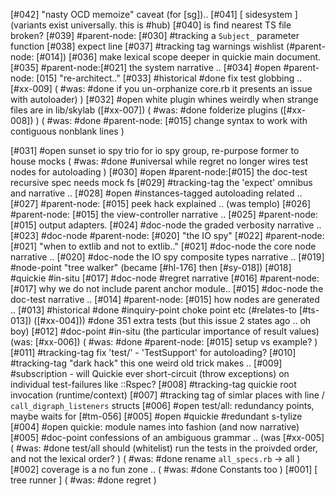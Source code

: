[#042]       "nasty OCD memoize" caveat (for [sg])..
[#041]       [ sidesystem ]  (variants exist universally. this is #hub)
[#040]       is find nearest TS file broken?
[#039]       #parent-node: [#030] #tracking a `Subject_` parameter function
[#038]       expect line
[#037]       #tracking tag warnings wishlist (#parent-node: [#014])
[#036]       make lexical scope deeper in quickie main document.
[#035]       #parent-node:[#021] the system narrative ..
[#034] #open #parent-node: [015] "re-architect.."
[#033]       #historical #done fix test globbing .. [#xx-009]
             ( #was: #done if you un-orphanize core.rb it presents an issue with autoloader) )
[#032] #open white plugin whines weirdly when strange files are in lib/skylab ([#xx-007])
             ( #was: #done folderize plugins ([#xx-008]) )
             ( #was: #done #parent-node: [#015] change syntax to work with contiguous nonblank lines )

[#031] #open sunset io spy trio for io spy group, re-purpose former to house mocks
             ( #was: #done #universal while regret no longer wires test nodes for autoloading  )
[#030] #open #parent-node:[#015] the doc-test recursive spec needs mock fs
[#029]       #tracking-tag the 'expect' omnibus and narrative ..
[#028] #open #instances-tagged autoloading related ..
[#027]       #parent-node: [#015] peek hack explained .. (was templo)
[#026]       #parent-node: [#015] the view-controller narrative ..
[#025]       #parent-node: [#015] output adapters.
[#024]       #doc-node the graded verbosity narrative ..
[#023]       #doc-node #parent-node: [#020] "the IO spy"
[#022]       #parent-node:[#021] "when to extlib and not to extlib.."
[#021]       #doc-node the core node narrative ..
[#020]       #doc-node the IO spy composite types narrative ..
[#019]       #node-point "tree walker" (became [#hl-176] then [#sy-018])
[#018]       #quickie #in-situ
[#017]       #doc-node #regret narrative
[#016]       #parent-node:[#017] why we do not include parent anchor module..
[#015]       #doc-node the doc-test narrative ..
[#014]       #parent-node: [#015] how nodes are generated ..
[#013]       #historical #done #inquiry-point choke point etc (#relates-to [#ts-013]) ([#xx-004]))
             #done 351 extra tests (but this issue 2 states ago .. oh boy)
[#012]       #doc-point #in-situ (the particular importance of result values) (was: [#xx-006])
             ( #was: #done #parent-node: [#015] setup vs example? )
[#011]       #tracking-tag fix 'test/' - 'TestSupport' for autoloading?
[#010]       #tracking-tag "dark hack" this one weird old trick makes ..
[#009]       #subscription - will Quickie ever short-circuit (throw
               exceptions) on individual test-failures like ::Rspec?
[#008]       #tracking-tag quickie root invocation (runtime/context)
[#007]       #tracking tag of simlar places with line / `call_digraph_listeners` structs
[#006] #open test/all: redundancy points, maybe waits for [#tm-056]
[#005] #open #quickie #redundant s-tylize
[#004] #open quickie: module names into fashion (and now narrative)
[#005]       #doc-point confessions of an ambiguous grammar .. (was [#xx-005]
             ( #was: #done test/all should (whitelist) run the tests in the proivded order,
             and not the lexical order? )
             ( #was: #done rename `all_specs.rb` -> all )
[#002]       coverage is a no fun zone ..
             ( #was: #done Constants too )
[#001]       [ tree runner ]
             ( #was: #done regret )
